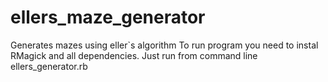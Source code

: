 # ellers_maze_generator
Generates mazes using eller`s algorithm
To run program you need to instal RMagick and all dependencies. Just run from command line ellers_generator.rb
